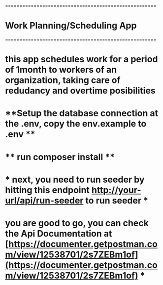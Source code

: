 =====================================================

# Work Planning/Scheduling App

=====================================================

# this app schedules work for a period of 1month to workers of an organization, taking care of redudancy and overtime posibilities

# **Setup the database connection at the .env, copy the env.example to .env **

# ** run composer install **

# **\* next, you need to run seeder by hitting this endpoint [http://your-url/api/run-seeder](http://your-url/api/run-seeder) to run seeder \***

# you are good to go, you can check the Api Documentation at [https://documenter.getpostman.com/view/12538701/2s7ZEBm1of](https://documenter.getpostman.com/view/12538701/2s7ZEBm1of) \*

